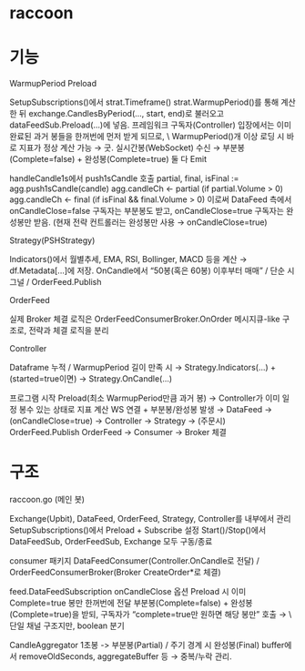 # raccoon


# 기능 

WarmupPeriod Preload

SetupSubscriptions()에서 
    strat.Timeframe()
    strat.WarmupPeriod()를 통해 계산한 뒤 
    exchange.CandlesByPeriod(..., start, end)로 불러오고
    dataFeedSub.Preload(...)에 넣음.
프레임워크 구독자(Controller) 입장에서는 이미 완료된 과거 봉들을 한꺼번에 먼저 받게 되므로, \ WarmupPeriod()개 이상 로딩 시 바로 지표가 정상 계산 가능 → 굿.
실시간봉(WebSocket) 수신 → 부분봉(Complete=false) + 완성봉(Complete=true) 둘 다 Emit

handleCandle1s에서 push1sCandle 호출
partial, final, isFinal := agg.push1sCandle(candle)
agg.candleCh <- partial (if partial.Volume > 0)
agg.candleCh <- final (if isFinal && final.Volume > 0)
이로써 DataFeed 측에서 onCandleClose=false 구독자는 부분봉도 받고, onCandleClose=true 구독자는 완성봉만 받음.
(현재 전략 컨트롤러는 완성봉만 사용 → onCandleClose=true)

Strategy(PSHStrategy)

Indicators()에서 월별추세, EMA, RSI, Bollinger, MACD 등을 계산 → df.Metadata[...]에 저장.
OnCandle에서 “50봉(혹은 60봉) 이후부터 매매” / 단순 시그널 / OrderFeed.Publish


OrderFeed

실제 Broker 체결 로직은 OrderFeedConsumerBroker.OnOrder
메시지큐-like 구조로, 전략과 체결 로직을 분리

Controller

Dataframe 누적 / WarmupPeriod 길이 만족 시 → Strategy.Indicators(...) + (started=true이면) → Strategy.OnCandle(...)

프로그램 시작
Preload(최소 WarmupPeriod만큼 과거 봉) → Controller가 이미 일정 봉수 있는 상태로 지표 계산
WS 연결 + 부분봉/완성봉 발생 → DataFeed → (onCandleClose=true) → Controller → Strategy → (주문시) OrderFeed.Publish
OrderFeed → Consumer → Broker 체결

# 구조
raccoon.go (메인 봇)

Exchange(Upbit), DataFeed, OrderFeed, Strategy, Controller를 내부에서 관리
SetupSubscriptions()에서 Preload + Subscribe 설정
Start()/Stop()에서 DataFeedSub, OrderFeedSub, Exchange 모두 구동/종료

consumer 패키지
DataFeedConsumer(Controller.OnCandle로 전달) / OrderFeedConsumerBroker(Broker CreateOrder*로 체결)

feed.DataFeedSubscription
onCandleClose 옵션
Preload 시 이미 Complete=true 봉만 한꺼번에 전달
부분봉(Complete=false) + 완성봉(Complete=true)을 받되, 구독자가 “complete=true만 원하면 해당 봉만” 호출 → \ 단일 채널 구조지만, boolean 분기

CandleAggregator
1초봉 -> 부분봉(Partial) / 주기 경계 시 완성봉(Final)
buffer에서 removeOldSeconds, aggregateBuffer 등 → 중복/누락 관리.
